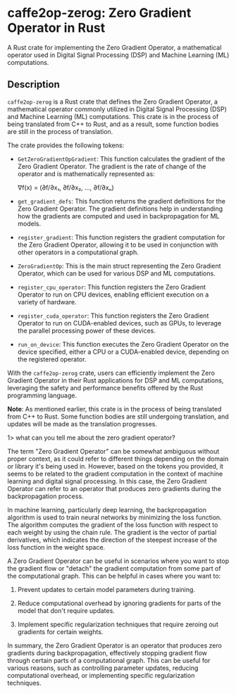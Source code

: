 # caffe2op-zerog: Zero Gradient Operator in Rust

A Rust crate for implementing the Zero Gradient
Operator, a mathematical operator used in Digital
Signal Processing (DSP) and Machine Learning (ML)
computations.

## Description

`caffe2op-zerog` is a Rust crate that defines the
Zero Gradient Operator, a mathematical operator
commonly utilized in Digital Signal Processing
(DSP) and Machine Learning (ML) computations. This
crate is in the process of being translated from
C++ to Rust, and as a result, some function bodies
are still in the process of translation.

The crate provides the following tokens:

- `GetZeroGradientOpGradient`: This function
  calculates the gradient of the Zero Gradient
  Operator. The gradient is the rate of change of
  the operator and is mathematically represented
  as:

    ∇f(x) = (∂f/∂x₁, ∂f/∂x₂, ..., ∂f/∂xₙ)

- `get_gradient_defs`: This function returns the
  gradient definitions for the Zero Gradient
  Operator. The gradient definitions help in
  understanding how the gradients are computed and
  used in backpropagation for ML models.

- `register_gradient`: This function registers the
  gradient computation for the Zero Gradient
  Operator, allowing it to be used in conjunction
  with other operators in a computational graph.

- `ZeroGradientOp`: This is the main struct
  representing the Zero Gradient Operator, which
  can be used for various DSP and ML computations.

- `register_cpu_operator`: This function registers
  the Zero Gradient Operator to run on CPU
  devices, enabling efficient execution on
  a variety of hardware.

- `register_cuda_operator`: This function
  registers the Zero Gradient Operator to run on
  CUDA-enabled devices, such as GPUs, to leverage
  the parallel processing power of these devices.

- `run_on_device`: This function executes the Zero
  Gradient Operator on the device specified,
  either a CPU or a CUDA-enabled device, depending
  on the registered operator.

With the `caffe2op-zerog` crate, users can
efficiently implement the Zero Gradient Operator
in their Rust applications for DSP and ML
computations, leveraging the safety and
performance benefits offered by the Rust
programming language.

**Note**: As mentioned earlier, this crate is in
the process of being translated from C++ to
Rust. Some function bodies are still undergoing
translation, and updates will be made as the
translation progresses.

1> what can you tell me about the zero gradient
operator?

The term "Zero Gradient Operator" can be somewhat
ambiguous without proper context, as it could
refer to different things depending on the domain
or library it's being used in. However, based on
the tokens you provided, it seems to be related to
the gradient computation in the context of machine
learning and digital signal processing. In this
case, the Zero Gradient Operator can refer to an
operator that produces zero gradients during the
backpropagation process.

In machine learning, particularly deep learning,
the backpropagation algorithm is used to train
neural networks by minimizing the loss
function. The algorithm computes the gradient of
the loss function with respect to each weight by
using the chain rule. The gradient is the vector
of partial derivatives, which indicates the
direction of the steepest increase of the loss
function in the weight space.

A Zero Gradient Operator can be useful in
scenarios where you want to stop the gradient flow
or "detach" the gradient computation from some
part of the computational graph. This can be
helpful in cases where you want to:

1. Prevent updates to certain model parameters
   during training.

2. Reduce computational overhead by ignoring
   gradients for parts of the model that don't
   require updates.

3. Implement specific regularization techniques
   that require zeroing out gradients for certain
   weights.

In summary, the Zero Gradient Operator is an
operator that produces zero gradients during
backpropagation, effectively stopping gradient
flow through certain parts of a computational
graph. This can be useful for various reasons,
such as controlling parameter updates, reducing
computational overhead, or implementing specific
regularization techniques.

